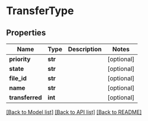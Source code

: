 # TransferType

## Properties
Name | Type | Description | Notes
------------ | ------------- | ------------- | -------------
**priority** | **str** |  | [optional] 
**state** | **str** |  | [optional] 
**file_id** | **str** |  | [optional] 
**name** | **str** |  | [optional] 
**transferred** | **int** |  | [optional] 

[[Back to Model list]](../README.md#documentation-for-models) [[Back to API list]](../README.md#documentation-for-api-endpoints) [[Back to README]](../README.md)


